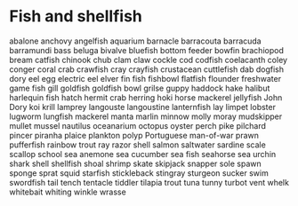 # Fish and shellfish

abalone
anchovy
angelfish
aquarium
barnacle
barracouta
barracuda
barramundi
bass
beluga
bivalve
bluefish
bottom feeder
bowfin
brachiopod
bream
catfish
chinook
chub
clam
claw
cockle
cod
codfish
coelacanth
coley
conger
coral
crab
crawfish
cray
crayfish
crustacean
cuttlefish
dab
dogfish
dory
eel
egg
electric eel
elver
fin
fish
fishbowl
flatfish
flounder
freshwater
game fish
gill
goldfish
goldfish bowl
grilse
guppy
haddock
hake
halibut
harlequin fish
hatch
hermit crab
herring
hoki
horse mackerel
jellyfish
John Dory
koi
krill
lamprey
langouste
langoustine
lanternfish
lay
limpet
lobster
lugworm
lungfish
mackerel
manta
marlin
minnow
molly
moray
mudskipper
mullet
mussel
nautilus
oceanarium
octopus
oyster
perch
pike
pilchard
pincer
piranha
plaice
plankton
polyp
Portuguese man-of-war
prawn
pufferfish
rainbow trout
ray
razor shell
salmon
saltwater
sardine
scale
scallop
school
sea anemone
sea cucumber
sea fish
seahorse
sea urchin
shark
shell
shellfish
shoal
shrimp
skate
skipjack
snapper
sole
spawn
sponge
sprat
squid
starfish
stickleback
stingray
sturgeon
sucker
swim
swordfish
tail
tench
tentacle
tiddler
tilapia
trout
tuna
tunny
turbot
vent
whelk
whitebait
whiting
winkle
wrasse





